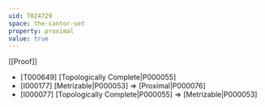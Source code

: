 ```yaml
---
uid: T024729
space: the-cantor-set
property: proximal
value: true
---
```

[[Proof]]

* [T000649] [Topologically Complete|P000055]
* [I000177] [Metrizable|P000053] => [Proximal|P000076]
* [I000077] [Topologically Complete|P000055] => [Metrizable|P000053]

